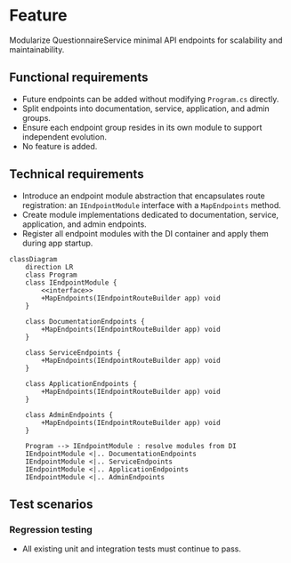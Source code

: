 # Feature

Modularize QuestionnaireService minimal API endpoints for scalability and maintainability.

## Functional requirements

- Future endpoints can be added without modifying `Program.cs` directly.
- Split endpoints into documentation, service, application, and admin groups.
- Ensure each endpoint group resides in its own module to support independent evolution.
- No feature is added.

## Technical requirements

- Introduce an endpoint module abstraction that encapsulates route registration: an `IEndpointModule` interface with a `MapEndpoints` method.
- Create module implementations dedicated to documentation, service, application, and admin endpoints.
- Register all endpoint modules with the DI container and apply them during app startup.

```mermaid
classDiagram
    direction LR
    class Program
    class IEndpointModule {
        <<interface>>
        +MapEndpoints(IEndpointRouteBuilder app) void
    }

    class DocumentationEndpoints {
        +MapEndpoints(IEndpointRouteBuilder app) void
    }

    class ServiceEndpoints {
        +MapEndpoints(IEndpointRouteBuilder app) void
    }

    class ApplicationEndpoints {
        +MapEndpoints(IEndpointRouteBuilder app) void
    }

    class AdminEndpoints {
        +MapEndpoints(IEndpointRouteBuilder app) void
    }

    Program --> IEndpointModule : resolve modules from DI
    IEndpointModule <|.. DocumentationEndpoints
    IEndpointModule <|.. ServiceEndpoints
    IEndpointModule <|.. ApplicationEndpoints
    IEndpointModule <|.. AdminEndpoints
```

## Test scenarios

### Regression testing

- All existing unit and integration tests must continue to pass.
